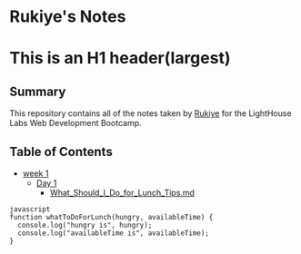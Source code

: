 # Rukiye's Notes
# This is an H1 header(largest)

## Summary 




This repository contains all of the notes taken by [Rukiye](https://github.com/rukiyeozmen/lighthouse-web-notes) for the LightHouse Labs Web Development Bootcamp.


## Table of Contents
* [week 1](/Week_1)
  * [Day 1](/Week_1/Day_1)
    * [What_Should_I_Do_for_Lunch_Tips.md](/Week_1/Day_1/What_Should_I_Do_for_Lunch_Tips.md)

```  
javascript
function whatToDoForLunch(hungry, availableTime) {
  console.log("hungry is", hungry);
  console.log("availableTime is", availableTime);
}
```